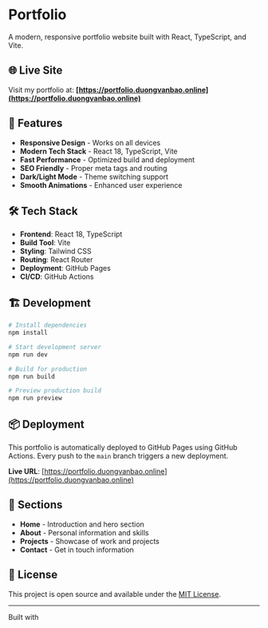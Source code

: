 # Portfolio

A modern, responsive portfolio website built with React, TypeScript, and Vite.

## 🌐 Live Site

Visit my portfolio at: **[https://portfolio.duongvanbao.online](https://portfolio.duongvanbao.online)**

## 🚀 Features

- **Responsive Design** - Works on all devices
- **Modern Tech Stack** - React 18, TypeScript, Vite
- **Fast Performance** - Optimized build and deployment
- **SEO Friendly** - Proper meta tags and routing
- **Dark/Light Mode** - Theme switching support
- **Smooth Animations** - Enhanced user experience

## 🛠️ Tech Stack

- **Frontend**: React 18, TypeScript
- **Build Tool**: Vite
- **Styling**: Tailwind CSS
- **Routing**: React Router
- **Deployment**: GitHub Pages
- **CI/CD**: GitHub Actions

## 🏗️ Development

```bash
# Install dependencies
npm install

# Start development server
npm run dev

# Build for production
npm run build

# Preview production build
npm run preview
```

## 📦 Deployment

This portfolio is automatically deployed to GitHub Pages using GitHub Actions. Every push to the `main` branch triggers a new deployment.

**Live URL**: [https://portfolio.duongvanbao.online](https://portfolio.duongvanbao.online)

## 📱 Sections

- **Home** - Introduction and hero section
- **About** - Personal information and skills
- **Projects** - Showcase of work and projects
- **Contact** - Get in touch information

## 📄 License

This project is open source and available under the [MIT License](LICENSE).

---

Built with